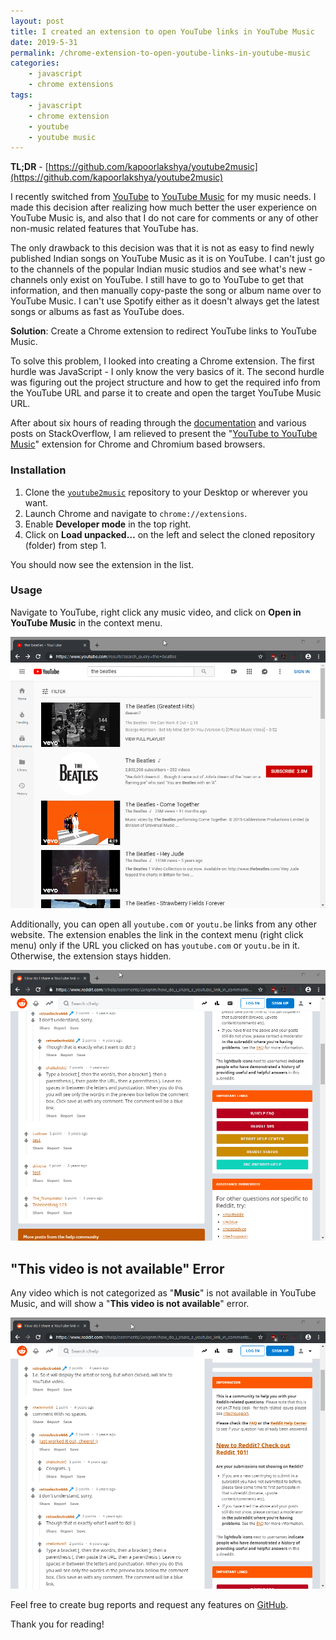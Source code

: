 ```yaml
---
layout: post
title: I created an extension to open YouTube links in YouTube Music
date: 2019-5-31
permalink: /chrome-extension-to-open-youtube-links-in-youtube-music
categories:
    - javascript
    - chrome extensions
tags:
    - javascript
    - chrome extension
    - youtube
    - youtube music
---
```


**TL;DR** - [https://github.com/kapoorlakshya/youtube2music](https://github.com/kapoorlakshya/youtube2music)

I recently switched from [YouTube](https://www.youtube.com/) to 
[YouTube Music](https://music.youtube.com) for my music needs. I made this
decision after realizing how much better the user experience on YouTube 
Music is, and also that I do not care for comments or any of other non-music
related features that YouTube has. 

The only drawback to this decision was that it is not as easy to find newly
published Indian songs on YouTube Music as it is on YouTube. I can't just go to the
channels of the popular Indian music studios and see what's new - channels 
only exist on YouTube. I still have to go to YouTube to get that information, 
and then manually copy-paste the song or album name over to YouTube Music. 
I can't use Spotify either as it doesn't always get the latest songs or 
albums as fast as YouTube does.

**Solution**: Create a Chrome extension to redirect YouTube links to YouTube Music.
<!--more-->

To solve this problem, I looked into creating a Chrome extension. The first
hurdle was JavaScript - I only know the very basics of it. The second hurdle
was figuring out the project structure and how to get the required info 
from the YouTube URL and parse it to create and open the target YouTube 
Music URL. 

After about six
hours of reading through the [documentation](https://developer.chrome.com/extensions/getstarted)
and various posts on StackOverflow, I am relieved to present the 
"[YouTube to YouTube Music](https://github.com/kapoorlakshya/youtube2music)" 
extension for Chrome and Chromium based browsers.

### Installation

1. Clone the [`youtube2music`](https://github.com/kapoorlakshya/youtube2music) repository to your Desktop or wherever you want.
2. Launch Chrome and navigate to `chrome://extensions`.
3. Enable **Developer mode** in the top right.
4. Click on **Load unpacked…** on the left and select the cloned repository (folder) from step 1. 

You should now see the extension in the list.

### Usage

Navigate to YouTube, right click any music video, and click on 
**Open in YouTube Music** in the context menu.

![../images/open-video-in-ytm.gif](../images/open-video-in-ytm.gif)

Additionally, you can open all `youtube.com` or `youtu.be` links from 
any other website. The extension enables the link in the context 
menu (right click menu) only if the URL you clicked on has `youtube.com` 
or `youtu.be` in it. Otherwise, the extension stays hidden.

![../images/open-video-in-ytm.gif](../images/open-video-in-ytm-2.gif)

## "This video is not available" Error

Any video which is not categorized as "**Music**" is not available in YouTube Music, and will show a 
"**This video is not available**" error.

![../images/open-video-in-ytm-3.gif](../images/open-video-in-ytm-3.gif)

Feel free to create bug reports and request any features on 
[GitHub](https://github.com/kapoorlakshya/youtube2music/issues).

Thank you for reading!